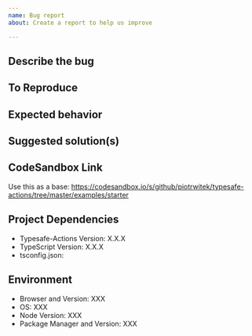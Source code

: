 ```yaml
---
name: Bug report
about: Create a report to help us improve

---
```


## Describe the bug
<!-- A clear and concise description of what the bug is. -->

## To Reproduce
<!--
Steps to reproduce the behavior:
1. Go to '...'
2. Click on '....'
3. Scroll down to '....'
4. See error
-->

## Expected behavior
<!-- A clear and concise description of what you expected to happen. -->

## Suggested solution(s)
<!-- How could we solve this bug. What changes would need to be made. -->

## CodeSandbox Link
Use this as a base: https://codesandbox.io/s/github/piotrwitek/typesafe-actions/tree/master/examples/starter

## Project Dependencies
- Typesafe-Actions Version: X.X.X
- TypeScript Version: X.X.X
- tsconfig.json:
<!-- Paste contents of your tsconfig.json here -->

## Environment
- Browser and Version: XXX
- OS: XXX
- Node Version: XXX
- Package Manager and Version: XXX
